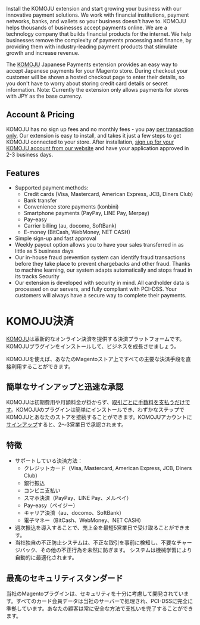 Install the KOMOJU extension and start growing your business with our innovative payment solutions. We work with financial institutions, payment networks, banks, and wallets so your business doesn't have to. KOMOJU helps thousands of businesses accept payments online. We are a technology company that builds financial products for the internet. We help businesses remove the complexity of payments processing and finance, by providing them with industry-leading payment products that stimulate growth and increase revenue.

The [KOMOJU](https://en.komoju.com/) Japanese Payments extension provides an easy way to accept Japanese payments for your Magento store. During checkout your customer will be shown a hosted checkout page to enter their details, so you don't have to worry about storing credit card details or secret information. Note: Currently the extension only allows payments for stores with JPY as the base currency.

## Account & Pricing
KOMOJU has no sign up fees and no monthly fees - you pay [per transaction only](https://en.komoju.com/payment-methods/). Our extension is easy to install, and takes it just a few steps to get KOMOJU connected to your store. After installation, [sign up for your KOMOJU account from our website](https://komoju.com/en/sign_up/) and have your application approved in 2-3 business days. 

## Features
- Supported payment methods:
  - Credit cards (Visa, Mastercard, American Express, JCB, Diners Club)
  - Bank transfer
  - Convenience store payments (konbini)
  - Smartphone payments (PayPay, LINE Pay, Merpay)
  - Pay-easy
  - Carrier billing (au, docomo, SoftBank)
  - E-money (BitCash, WebMoney, NET CASH)
- Simple sign-up and fast approval
- Weekly payout option allows you to have your sales transferred in as little as 5 business days
- Our in-house fraud prevention system can identify fraud transactions before they take place to prevent chargebacks and other fraud. Thanks to machine learning, our system adapts automatically and stops fraud in its tracks
Security
- Our extension is developed with security in mind. All cardholder data is processed on our servers, and fully compliant with PCI-DSS. Your customers will always have a secure way to complete their payments.

# KOMOJU決済
[KOMOJU](https://ja.komoju.com/)は革新的なオンライン決済を提供する決済プラットフォームです。KOMOJUプラグインをインストールして、ビジネスを成長させましょう。

KOMOJUを使えば、あなたのMagentoストア上ですべての主要な決済手段を直接利用することができます。 

## 簡単なサインアップと迅速な承認
KOMOJUは初期費用や月額料金が掛からず、[取引ごとに手数料を支払うだけです](https://ja.komoju.com/payment-methods)。KOMOJUのプラグインは簡単にインストールでき、わずかなステップでKOMOJUとあなたのストアを接続することができます。KOMOJUアカウントに[サインアップ](https://komoju.com/ja/sign_up/)すると、2～3営業日で承認されます。

## 特徴
- サポートしている決済方法：
  - クレジットカード（Visa, Mastercard, American Express, JCB, Diners Club）
  - 銀行振込
  - コンビニ支払い
  - スマホ決済（PayPay、LINE Pay、メルペイ）
  - Pay-easy（ペイジー）
  - キャリア決済（au、docomo、SoftBank）
  - 電子マネー（BitCash、WebMoney、NET CASH）
- 週次振込を導入することで、売上金を最短5営業日で受け取ることができます。
- 当社独自の不正防止システムは、不正な取引を事前に検知し、不要なチャージバック、その他の不正行為を未然に防ぎます。 システムは機械学習により自動的に最適化されます。

## 最高のセキュリティスタンダード
当社のMagentoプラグインは、セキュリティを十分に考慮して開発されています。すべてのカード会員データは当社のサーバーで処理され、PCI-DSSに完全に準拠しています。あなたの顧客は常に安全な方法で支払いを完了することができます。
